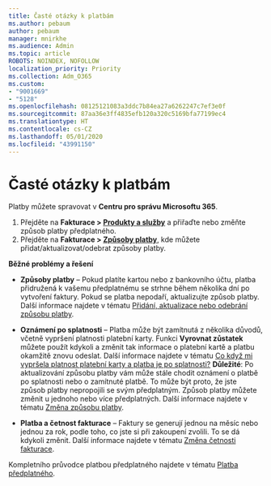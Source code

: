 ```yaml
---
title: Časté otázky k platbám
ms.author: pebaum
author: pebaum
manager: mnirkhe
ms.audience: Admin
ms.topic: article
ROBOTS: NOINDEX, NOFOLLOW
localization_priority: Priority
ms.collection: Adm_O365
ms.custom:
- "9001669"
- "5128"
ms.openlocfilehash: 08125121083a3ddc7b84ea27a6262247c7ef3e0f
ms.sourcegitcommit: 87aa36e3ff4835efb120a320c5169bfa77199ec4
ms.translationtype: HT
ms.contentlocale: cs-CZ
ms.lasthandoff: 05/01/2020
ms.locfileid: "43991150"
---
```

# <a name="payment-faq"></a>Časté otázky k platbám

Platby můžete spravovat v **Centru pro správu Microsoftu 365**. 

1. Přejděte na **Fakturace > [Produkty a služby](https://go.microsoft.com/fwlink/p/?linkid=842054)** a přiřaďte nebo změňte způsob platby předplatného.
2. Přejděte na **Fakturace > [Způsoby platby](https://go.microsoft.com/fwlink/p/?linkid=2018806)**, kde můžete přidat/aktualizovat/odebrat způsoby platby.

**Běžné problémy a řešení**

- **Způsoby platby** – Pokud platíte kartou nebo z bankovního účtu, platba přidružená k vašemu předplatnému se strhne během několika dní po vytvoření faktury. Pokud se platba nepodaří, aktualizujte způsob platby. Další informace najdete v tématu [Přidání, aktualizace nebo odebrání způsobu platby](https://go.microsoft.com/fwlink/?linkid=2118133).

- **Oznámení po splatnosti** – Platba může být zamítnutá z několika důvodů, včetně vypršení platnosti platební karty. Funkci **Vyrovnat zůstatek** můžete použít kdykoli a změnit tak informace o platební kartě a platbu okamžitě znovu odeslat. Další informace najdete v tématu [Co když mi vypršela platnost platební karty a platba je po splatnosti?](https://docs.microsoft.com/microsoft-365/commerce/billing-and-payments/pay-for-your-subscription?view=o365-worldwide#what-if-my-credit-card-was-declined-and-my-payment-is-past-due) **Důležité**: Po aktualizování způsobu platby vám může stále chodit oznámení o platbě po splatnosti nebo o zamítnuté platbě. To může být proto, že jste způsob platby nepropojili se svým předplatným. Způsob platby můžete změnit u jednoho nebo více předplatných. Další informace najdete v tématu [Změna způsobu platby](https://docs.microsoft.com/microsoft-365/commerce/billing-and-payments/add-update-or-remove-credit-card-or-bank-account?view=o365-worldwide#change-a-payment-method).

- **Platba a četnost fakturace** – Faktury se generují jednou na měsíc nebo jednou za rok, podle toho, co jste si při zakoupení zvolili. To se dá kdykoli změnit. Další informace najdete v tématu [Změna četnosti fakturace](https://go.microsoft.com/fwlink/?linkid=2119148).

Kompletního průvodce platbou předplatného najdete v tématu [Platba předplatného](https://docs.microsoft.com/microsoft-365/commerce/billing-and-payments/pay-for-your-subscription?view=o365-worldwide).
